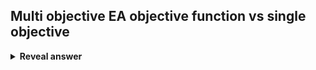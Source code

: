 ## Multi objective EA objective function vs single objective
<details>
<summary><b>Reveal answer</b></summary>
Single objective is y = f(x)<br>Multi objective has an&nbsp;<i>objective vector</i>&nbsp;y = ( f1(x), f2(x) ... , fm(x) )
</details>
